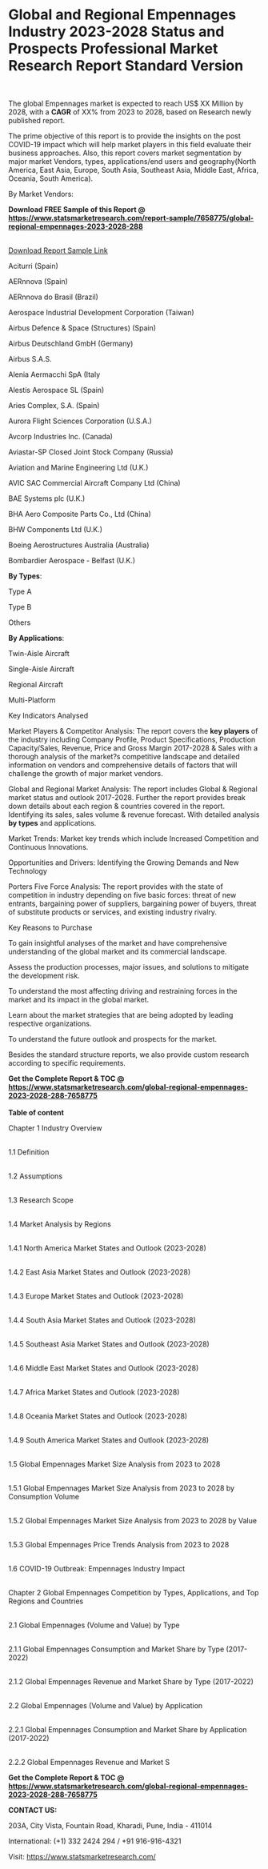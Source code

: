<h1>Global and Regional Empennages Industry 2023-2028 Status and Prospects Professional Market Research Report Standard Version</h1><br/><p>The global Empennages market is expected to reach US$ XX Million by 2028, with a <strong>CAGR</strong> of XX% from 2023 to 2028, based on Research newly published report.</p><p>The prime objective of this report is to provide the insights on the post COVID-19 impact which will help market players in this field evaluate their business approaches. Also, this report covers market segmentation by major market Vendors, types, applications/end users and geography(North America, East Asia, Europe, South Asia, Southeast Asia, Middle East, Africa, Oceania, South America).</p><p>By Market Vendors:</p><div><b>Download FREE Sample of this Report @ <a href="https://www.statsmarketresearch.com/download-free-sample/7658775/global-regional-empennages-2023-2028-288">https://www.statsmarketresearch.com/report-sample/7658775/global-regional-empennages-2023-2028-288</a></b></div><br><p><a href="https://www.statsmarketresearch.com/download-free-sample/7658775/global-regional-empennages-2023-2028-288">Download Report Sample Link</a></p><p>Aciturri (Spain)</p><p>AERnnova (Spain)</p><p>AERnnova do Brasil (Brazil)</p><p>Aerospace Industrial Development Corporation (Taiwan)</p><p>Airbus Defence & Space (Structures) (Spain)</p><p>Airbus Deutschland GmbH (Germany)</p><p>Airbus S.A.S.</p><p>Alenia Aermacchi SpA (Italy</p><p>Alestis Aerospace SL (Spain)</p><p>Aries Complex, S.A. (Spain)</p><p>Aurora Flight Sciences Corporation (U.S.A.)</p><p>Avcorp Industries Inc. (Canada)</p><p>Aviastar-SP Closed Joint Stock Company (Russia)</p><p>Aviation and Marine Engineering Ltd (U.K.)</p><p>AVIC SAC Commercial Aircraft Company Ltd (China)</p><p>BAE Systems plc (U.K.)</p><p>BHA Aero Composite Parts Co., Ltd (China)</p><p>BHW Components Ltd (U.K.)</p><p>Boeing Aerostructures Australia (Australia)</p><p>Bombardier Aerospace - Belfast (U.K.)</p><p><strong>By Types</strong>:</p><p>Type A</p><p>Type B</p><p>Others</p><p><strong><strong>By Applications</strong></strong>:</p><p>Twin-Aisle Aircraft</p><p>Single-Aisle Aircraft</p><p>Regional Aircraft</p><p>Multi-Platform</p><p>Key Indicators Analysed</p><p>Market Players & Competitor Analysis: The report covers the <strong>key players</strong> of the industry including Company Profile, Product Specifications, Production Capacity/Sales, Revenue, Price and Gross Margin 2017-2028 & Sales with a thorough analysis of the market?s competitive landscape and detailed information on vendors and comprehensive details of factors that will challenge the growth of major market vendors.</p><p>Global and Regional Market Analysis: The report includes Global & Regional market status and outlook 2017-2028. Further the report provides break down details about each region & countries covered in the report. Identifying its sales, sales volume & revenue forecast. With detailed analysis <strong>by types</strong> and applications.</p><p>Market Trends: Market key trends which include Increased Competition and Continuous Innovations.</p><p>Opportunities and Drivers: Identifying the Growing Demands and New Technology</p><p>Porters Five Force Analysis: The report provides with the state of competition in industry depending on five basic forces: threat of new entrants, bargaining power of suppliers, bargaining power of buyers, threat of substitute products or services, and existing industry rivalry.</p><p>Key Reasons to Purchase</p><p>To gain insightful analyses of the market and have comprehensive understanding of the global market and its commercial landscape.</p><p>Assess the production processes, major issues, and solutions to mitigate the development risk.</p><p>To understand the most affecting driving and restraining forces in the market and its impact in the global market.</p><p>Learn about the market strategies that are being adopted by leading respective organizations.</p><p>To understand the future outlook and prospects for the market.</p><p>Besides the standard structure reports, we also provide custom research according to specific requirements.</p><div><b>Get the Complete Report & TOC @ <a href="https://www.statsmarketresearch.com/global-regional-empennages-2023-2028-288-7658775">https://www.statsmarketresearch.com/global-regional-empennages-2023-2028-288-7658775</a></b></div><br><b>Table of content</b><p>Chapter 1 Industry Overview<br />
 
 <br>1.1 Definition<br />
 
 <br>1.2 Assumptions<br />
 
 <br>1.3 Research Scope<br />
 
 <br>1.4 Market Analysis by Regions<br />
 
 <br>1.4.1 North America Market States and Outlook (2023-2028)<br />
 
 <br>1.4.2 East Asia Market States and Outlook (2023-2028)<br />
 
 <br>1.4.3 Europe Market States and Outlook (2023-2028)<br />
 
 <br>1.4.4 South Asia Market States and Outlook (2023-2028)<br />
 
 <br>1.4.5 Southeast Asia Market States and Outlook (2023-2028)<br />
 
 <br>1.4.6 Middle East Market States and Outlook (2023-2028)<br />
 
 <br>1.4.7 Africa Market States and Outlook (2023-2028)<br />
 
 <br>1.4.8 Oceania Market States and Outlook (2023-2028)<br />
 
 <br>1.4.9 South America Market States and Outlook (2023-2028)<br />
 
 <br>1.5 Global Empennages Market Size Analysis from 2023 to 2028<br />
 
 <br>1.5.1 Global Empennages Market Size Analysis from 2023 to 2028 by Consumption Volume<br />
 
 <br>1.5.2 Global Empennages Market Size Analysis from 2023 to 2028 by Value<br />
 
 <br>1.5.3 Global Empennages Price Trends Analysis from 2023 to 2028<br />
 
 <br>1.6 COVID-19 Outbreak: Empennages Industry Impact<br />
 
 <br>Chapter 2 Global Empennages Competition by Types, Applications, and Top Regions and Countries<br />
 
 <br>2.1 Global Empennages (Volume and Value) by Type<br />
 
 <br>2.1.1 Global Empennages Consumption and Market Share by Type (2017-2022)<br />
 
 <br>2.1.2 Global Empennages Revenue and Market Share by Type (2017-2022)<br />
 
 <br>2.2 Global Empennages (Volume and Value) by Application<br />
 
 <br>2.2.1 Global Empennages Consumption and Market Share by Application (2017-2022)<br />
 
 <br>2.2.2 Global Empennages Revenue and Market S<br><div><b>Get the Complete Report & TOC @ <a href="https://www.statsmarketresearch.com/global-regional-empennages-2023-2028-288-7658775">https://www.statsmarketresearch.com/global-regional-empennages-2023-2028-288-7658775</a></b></div></p>
 
 <b>CONTACT US:</b><br>
 
 203A, City Vista, Fountain Road, Kharadi, Pune, India - 411014 <br>
 
 International: (+1) 332 2424 294 / +91 916-916-4321<br>
 
 Visit: <a href="https://www.statsmarketresearch.com/">https://www.statsmarketresearch.com/</a>
 
 <br>